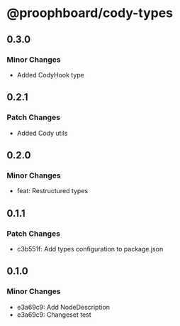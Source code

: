 # @proophboard/cody-types

## 0.3.0

### Minor Changes

- Added CodyHook type

## 0.2.1

### Patch Changes

- Added Cody utils

## 0.2.0

### Minor Changes

- feat: Restructured types

## 0.1.1

### Patch Changes

- c3b551f: Add types configuration to package.json

## 0.1.0

### Minor Changes

- e3a69c9: Add NodeDescription
- e3a69c9: Changeset test
